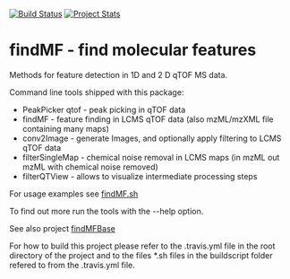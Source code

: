[![Build Status](https://travis-ci.org/findMF/findMFHCS.svg?branch=master)](https://travis-ci.org/findMF/findMFHCS) [![Project Stats](https://www.ohloh.net/p/findMFHCS/widgets/project_thin_badge.gif)](https://www.ohloh.net/p/findMFHCS)

findMF - find molecular features
==
Methods for feature detection in 1D and 2 D qTOF MS data.

Command line tools shipped with this package:
- PeakPicker qtof - peak picking in qTOF data
- findMF - feature finding in LCMS qTOF data (also mzML/mzXML file containing many maps)
- conv2Image - generate Images, and optionally apply filtering to LCMS qTOF data
- filterSingleMap - chemical noise removal in LCMS maps (in mzML out mzML with chemical noise removed)
- filterQTView - allows to visualize intermediate processing steps

For usage examples see [findMF.sh](https://github.com/findMF/findMFHCS/blob/master/scripts/test/findMF.sh)

To find out more run the tools with the --help option.


See also project [findMFBase](https://github.com/findMF/findMFBase)


For how to build this project please refer to the .travis.yml  file in the root directory of the project and to the files
*.sh files in the buildscript folder refered to from the .travis.yml file.



